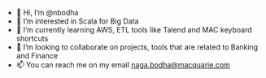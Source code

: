 - 👋 Hi, I’m @nbodha
- 👀 I’m interested in Scala for Big Data
- 🌱 I’m currently learning AWS, ETL tools like Talend and MAC keyboard shortcuts 
- 💞️ I’m looking to collaborate on projects, tools that are related to Banking and Finance
- 📫 You can reach me on my email naga.bodha@macquarie.com

<!---
nbodha/nbodha is a ✨ special ✨ repository because its `README.md` (this file) appears on your GitHub profile.
You can click the Preview link to take a look at your changes.
--->
